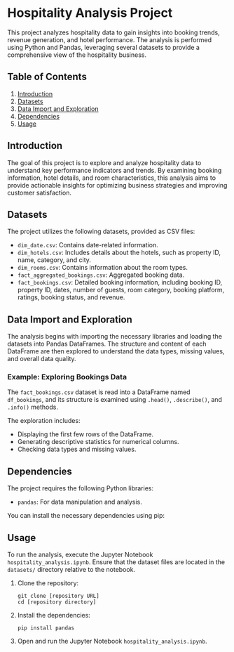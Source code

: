 # Hospitality Analysis Project

This project analyzes hospitality data to gain insights into booking trends, revenue generation, and hotel performance. The analysis is performed using Python and Pandas, leveraging several datasets to provide a comprehensive view of the hospitality business.

## Table of Contents

1.  [Introduction](#introduction)
2.  [Datasets](#datasets)
3.  [Data Import and Exploration](#data-import-and-exploration)
4.  [Dependencies](#dependencies)
5.  [Usage](#usage)

## Introduction

The goal of this project is to explore and analyze hospitality data to understand key performance indicators and trends. By examining booking information, hotel details, and room characteristics, this analysis aims to provide actionable insights for optimizing business strategies and improving customer satisfaction.

## Datasets

The project utilizes the following datasets, provided as CSV files:

*   `dim_date.csv`: Contains date-related information.
*   `dim_hotels.csv`: Includes details about the hotels, such as property ID, name, category, and city.
*   `dim_rooms.csv`: Contains information about the room types.
*   `fact_aggregated_bookings.csv`: Aggregated booking data.
*   `fact_bookings.csv`: Detailed booking information, including booking ID, property ID, dates, number of guests, room category, booking platform, ratings, booking status, and revenue.

## Data Import and Exploration

The analysis begins with importing the necessary libraries and loading the datasets into Pandas DataFrames. The structure and content of each DataFrame are then explored to understand the data types, missing values, and overall data quality.

### Example: Exploring Bookings Data

The `fact_bookings.csv` dataset is read into a DataFrame named `df_bookings`, and its structure is examined using `.head()`, `.describe()`, and `.info()` methods.


The exploration includes:

*   Displaying the first few rows of the DataFrame.
*   Generating descriptive statistics for numerical columns.
*   Checking data types and missing values.

## Dependencies

The project requires the following Python libraries:

*   `pandas`: For data manipulation and analysis.

You can install the necessary dependencies using pip:



## Usage

To run the analysis, execute the Jupyter Notebook `hospitality_analysis.ipynb`. Ensure that the dataset files are located in the `datasets/` directory relative to the notebook.

1.  Clone the repository:

    ```
    git clone [repository URL]
    cd [repository directory]
    ```
2.  Install the dependencies:

    ```
    pip install pandas
    ```
3.  Open and run the Jupyter Notebook `hospitality_analysis.ipynb`.

